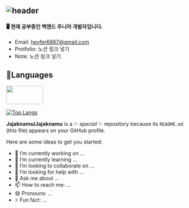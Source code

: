 ## ![header](https://capsule-render.vercel.app/api?type=venom&color=auto&height=180&section=header&text=Jieun's%20Hub&fontSize=90)
#### 🖥️ 현재 공부중인 백엔드 주니어 개발자입니다.

- Email: heyfer6867@gmail.com
- Protfolio: 노션 링크 넣기
- Note: 노션 링크 넣기

## 📔Languages   
<img src = "https://github.com/user-attachments/assets/d9991193-a859-4eb5-bd60-3cac1d2af4fd" width="100" height="50">


[![Top Langs](https://github-readme-stats.vercel.app/api/top-langs/?username=Jajaknamu&layout=compact)](https://github.com/anuraghazra/github-readme-stats)

**Jajaknamu/Jajaknamu** is a ✨ _special_ ✨ repository because its `README.md` (this file) appears on your GitHub profile.

Here are some ideas to get you started:

- 🔭 I’m currently working on ...
- 🌱 I’m currently learning ...
- 👯 I’m looking to collaborate on ...
- 🤔 I’m looking for help with ...
- 💬 Ask me about ...
- 📫 How to reach me: ...
- 😄 Pronouns: ...
- ⚡ Fun fact: ...

